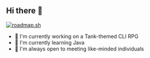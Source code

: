 ## Hi there 👋

[![roadmap.sh](https://roadmap.sh/card/wide/673c371939f50dbedc5a5069?variant=dark)](https://roadmap.sh)

- 🔭 I'm currently working on a Tank-themed CLI RPG
- 🌱 I'm currently learning Java
- 👯 I'm always open to meeting like-minded individuals
<!--
**yichii/yichii** is a ✨ _special_ ✨ repository because its `README.md` (this file) appears on your GitHub profile.

Here are some ideas to get you started:

- 🔭 I’m currently working on ...
- 🌱 I’m currently learning ...
- 👯 I’m looking to collaborate on ...
- 🤔 I’m looking for help with ...
- 💬 Ask me about ...
- 📫 How to reach me: ...
- 😄 Pronouns: ...
- ⚡ Fun fact: ...
-->
